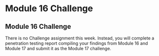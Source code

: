 # Module 16 Challenge

## Module 16 Challenge <assignment>

There is no Challenge assignment this week. Instead, you will complete a penetration testing report compiling your findings from Module 16 and Module 17 and submit it as the Module 17 challenge.  

